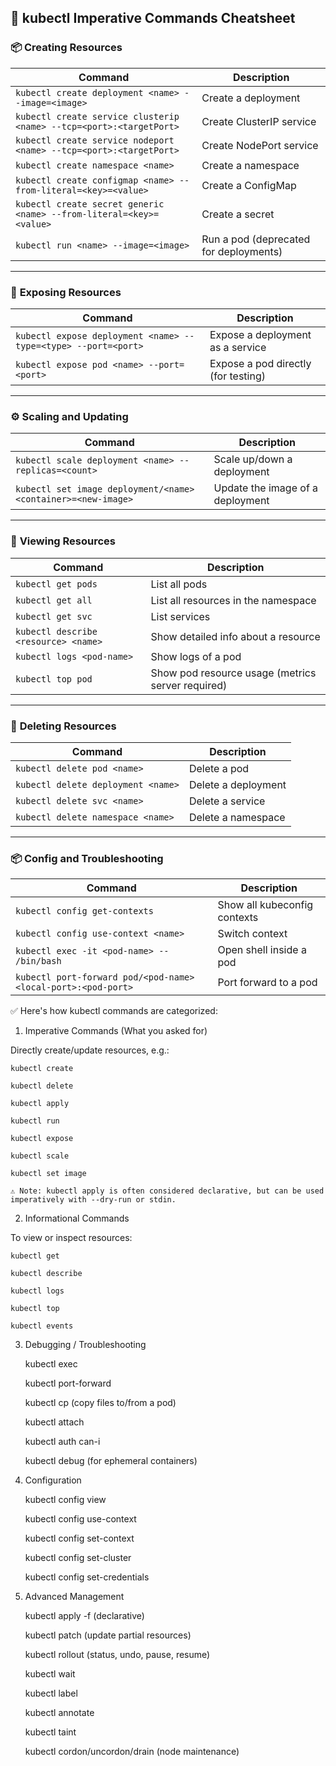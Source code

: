 
## 🧠 **kubectl Imperative Commands Cheatsheet**

### 📦 **Creating Resources**

| Command                                                             | Description                            |
| ------------------------------------------------------------------- | -------------------------------------- |
| `kubectl create deployment <name> --image=<image>`                  | Create a deployment                    |
| `kubectl create service clusterip <name> --tcp=<port>:<targetPort>` | Create ClusterIP service               |
| `kubectl create service nodeport <name> --tcp=<port>:<targetPort>`  | Create NodePort service                |
| `kubectl create namespace <name>`                                   | Create a namespace                     |
| `kubectl create configmap <name> --from-literal=<key>=<value>`      | Create a ConfigMap                     |
| `kubectl create secret generic <name> --from-literal=<key>=<value>` | Create a secret                        |
| `kubectl run <name> --image=<image>`                                | Run a pod (deprecated for deployments) |

---

### 🔁 **Exposing Resources**

| Command                                                        | Description                         |
| -------------------------------------------------------------- | ----------------------------------- |
| `kubectl expose deployment <name> --type=<type> --port=<port>` | Expose a deployment as a service    |
| `kubectl expose pod <name> --port=<port>`                      | Expose a pod directly (for testing) |

---

### ⚙️ **Scaling and Updating**

 Command                                                       | Description                      |
| ------------------------------------------------------------- | -------------------------------- |
| `kubectl scale deployment <name> --replicas=<count>`          | Scale up/down a deployment       |
| `kubectl set image deployment/<name> <container>=<new-image>` | Update the image of a deployment |

---

### 📄 **Viewing Resources**

| Command                              | Description                                       |
| ------------------------------------ | ------------------------------------------------- |
| `kubectl get pods`                   | List all pods                                     |
| `kubectl get all`                    | List all resources in the namespace               |
| `kubectl get svc`                    | List services                                     |
| `kubectl describe <resource> <name>` | Show detailed info about a resource               |
| `kubectl logs <pod-name>`            | Show logs of a pod                                |
| `kubectl top pod`                    | Show pod resource usage (metrics server required) |

---

### 🧹 **Deleting Resources**

| Command                            | Description         |
| ---------------------------------- | ------------------- |
| `kubectl delete pod <name>`        | Delete a pod        |
| `kubectl delete deployment <name>` | Delete a deployment |
| `kubectl delete svc <name>`        | Delete a service    |
| `kubectl delete namespace <name>`  | Delete a namespace  |

---

### 📦 **Config and Troubleshooting**

| Command                                                       | Description                  |
| ------------------------------------------------------------- | ---------------------------- |
| `kubectl config get-contexts`                                 | Show all kubeconfig contexts |
| `kubectl config use-context <name>`                           | Switch context               |
| `kubectl exec -it <pod-name> -- /bin/bash`                    | Open shell inside a pod      |
| `kubectl port-forward pod/<pod-name> <local-port>:<pod-port>` | Port forward to a pod        |


✅ Here's how kubectl commands are categorized:
1. Imperative Commands (What you asked for)

Directly create/update resources, e.g.:

    kubectl create

    kubectl delete

    kubectl apply

    kubectl run

    kubectl expose

    kubectl scale

    kubectl set image

    ⚠️ Note: kubectl apply is often considered declarative, but can be used imperatively with --dry-run or stdin.

2. Informational Commands

To view or inspect resources:

    kubectl get

    kubectl describe

    kubectl logs

    kubectl top

    kubectl events

3. Debugging / Troubleshooting

    kubectl exec

    kubectl port-forward

    kubectl cp (copy files to/from a pod)

    kubectl attach

    kubectl auth can-i

    kubectl debug (for ephemeral containers)

4. Configuration

    kubectl config view

    kubectl config use-context

    kubectl config set-context

    kubectl config set-cluster

    kubectl config set-credentials

5. Advanced Management

    kubectl apply -f (declarative)

    kubectl patch (update partial resources)

    kubectl rollout (status, undo, pause, resume)

    kubectl wait

    kubectl label

    kubectl annotate

    kubectl taint

    kubectl cordon/uncordon/drain (node maintenance)
